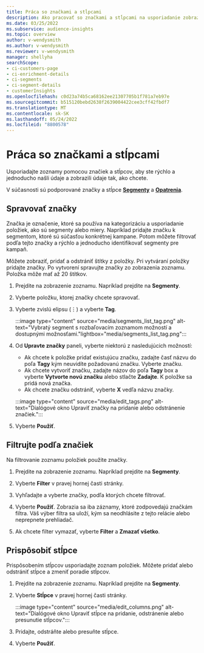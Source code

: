 ```yaml
---
title: Práca so značkami a stĺpcami
description: Ako pracovať so značkami a stĺpcami na usporiadanie zobrazení zoznamu
ms.date: 03/25/2022
ms.subservice: audience-insights
ms.topic: overview
author: v-wendysmith
ms.author: v-wendysmith
ms.reviewer: v-wendysmith
manager: shellyha
searchScope:
- ci-customers-page
- ci-enrichment-details
- ci-segments
- ci-segment-details
- customerInsights
ms.openlocfilehash: c0d23a74b5ca68162ee21307705b1f781a7eb97e
ms.sourcegitcommit: b515120bebd2638f2639004422cee3cff42fbdf7
ms.translationtype: MT
ms.contentlocale: sk-SK
ms.lasthandoff: 05/24/2022
ms.locfileid: "8800578"
---
```

# <a name="work-with-tags-and-columns"></a>Práca so značkami a stĺpcami

Usporiadajte zoznamy pomocou značiek a stĺpcov, aby ste rýchlo a jednoducho našli údaje a zobrazili údaje tak, ako chcete.

V súčasnosti sú podporované značky a stĺpce **[Segmenty](segments.md)** a **[Opatrenia](measures.md)**.

## <a name="manage-tags"></a>Spravovať značky

Značka je označenie, ktoré sa používa na kategorizáciu a usporiadanie položiek, ako sú segmenty alebo miery. Napríklad pridajte značku k segmentom, ktoré sú súčasťou konkrétnej kampane. Potom môžete filtrovať podľa tejto značky a rýchlo a jednoducho identifikovať segmenty pre kampaň.

Môžete zobraziť, pridať a odstrániť štítky z položky. Pri vytváraní položky pridajte značky. Po vytvorení spravujte značky zo zobrazenia zoznamu. Položka môže mať až 20 štítkov.

1. Prejdite na zobrazenie zoznamu. Napríklad prejdite na **Segmenty**.

1. Vyberte položku, ktorej značky chcete spravovať.

1. Vyberte zvislú elipsu (&vellip;) a vyberte **Tag**.

   :::image type="content" source="media/segments_list_tag.png" alt-text="Vybratý segment s rozbaľovacím zoznamom možností a dostupnými možnosťami."lightbox="media/segments_list_tag.png":::

1. Od **Upravte značky** paneli, vyberte niektorú z nasledujúcich možností:

   - Ak chcete k položke pridať existujúcu značku, zadajte časť názvu do poľa **Tagy** kým neuvidíte požadovanú značku. Vyberte značku.
   - Ak chcete vytvoriť značku, zadajte názov do poľa **Tagy** box a vyberte **Vytvorte novú značku** alebo stlačte **Zadajte**. K položke sa pridá nová značka.
   - Ak chcete značku odstrániť, vyberte **X** vedľa názvu značky.

   :::image type="content" source="media/edit_tags.png" alt-text="Dialógové okno Upraviť značky na pridanie alebo odstránenie značiek.":::

1. Vyberte **Použiť**.

## <a name="filter-on-tags"></a>Filtrujte podľa značiek

Na filtrovanie zoznamu položiek použite značky.

1. Prejdite na zobrazenie zoznamu. Napríklad prejdite na **Segmenty**.

1. Vyberte **Filter** v pravej hornej časti stránky.

1. Vyhľadajte a vyberte značky, podľa ktorých chcete filtrovať.

1. Vyberte **Použiť**. Zobrazia sa iba záznamy, ktoré zodpovedajú značkám filtra. Váš výber filtra sa uloží, kým sa neodhlásite z tejto relácie alebo neprepnete prehliadač.

1. Ak chcete filter vymazať, vyberte **Filter** a **Zmazať všetko**.

## <a name="customize-columns"></a>Prispôsobiť stĺpce

Prispôsobením stĺpcov usporiadajte zoznam položiek. Môžete pridať alebo odstrániť stĺpce a zmeniť poradie stĺpcov.

1. Prejdite na zobrazenie zoznamu. Napríklad prejdite na **Segmenty**.

1. Vyberte **Stĺpce** v pravej hornej časti stránky.

   :::image type="content" source="media/edit_columns.png" alt-text="Dialógové okno Upraviť stĺpce na pridanie, odstránenie alebo presunutie stĺpcov.":::

1. Pridajte, odstráňte alebo presuňte stĺpce.

1. Vyberte **Použiť**.
